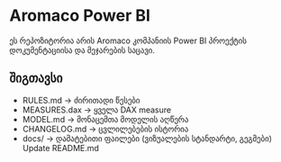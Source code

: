 # Aromaco Power BI

ეს რეპოზიტორია არის Aromaco კომპანიის Power BI პროექტის დოკუმენტაციისა და მეჯარების საცავი.

## შიგთავსი
- RULES.md → ძირითადი წესები
- MEASURES.dax → ყველა DAX measure
- MODEL.md → მონაცემთა მოდელის აღწერა
- CHANGELOG.md → ცვლილებების ისტორია
- docs/ → დამატებითი ფაილები (ვიზუალების სტანდარტი, გეგმები)
Update README.md
